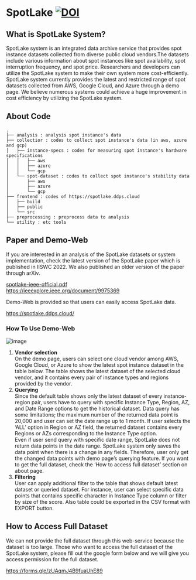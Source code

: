 # SpotLake [![DOI](https://zenodo.org/badge/DOI/10.5281/zenodo.7084392.svg)](https://doi.org/10.5281/zenodo.7084392)

## What is SpotLake System?
SpotLake system is an integrated data archive service that provides spot instance datasets collected from diverse public cloud vendors.The datasets include various information about spot instances like spot availability, spot interruption frequency, and spot price. Researchers and developers can utilize the SpotLake system to make their own system more cost-efficiently. SpotLake system currently provides the latest and restricted range of spot datasets collected from AWS, Google Cloud, and Azure through a demo page. We believe numerous systems could achieve a huge improvement in cost efficiency by utilizing the SpotLake system.

## About Code
```
.
├── analysis : analysis spot instance's data
├── collectior : codes to collect spot instance's data (in aws, azure and gcp)
│   ├── instance-specs : codes for measuring spot instance's hardware specifications
│   │   ├── aws
│   │   ├── azure
│   │   └── gcp
│   └── spot-dataset : codes to collect spot instance's stability data
│       ├── aws
│       ├── azure
│       └── gcp
├── frontend : codes of https://spotlake.ddps.cloud
│   ├── build
│   ├── public
│   └── src
├── preprocessing : preprocess data to analysis
└── utility : etc tools
```
## Paper and Demo-Web
If you are interested in an analysis of the SpotLake datasets or system implementation, check the latest version of the SpotLake paper which is published in IISWC 2022. We also published an older version of the paper through arXiv.

[spotlake-ieee-official.pdf](https://github.com/ddps-lab/spotlake/files/9962402/879800a242.pdf)<br>
https://ieeexplore.ieee.org/document/9975369

Demo-Web is provided so that users can easily access SpotLake data.

https://spotlake.ddps.cloud/

### How To Use Demo-Web

![image](https://user-images.githubusercontent.com/66048830/200404154-54291253-f958-418c-98a7-c3126611d48f.png)

1. **Vendor selection**
<br>On the demo page, users can select one cloud vendor among AWS, Google Cloud, or Azure to show the latest spot instance dataset in the table below. The table shows the latest dataset of the selected cloud vendor, and it contains every pair of instance types and regions provided by the vendor.
2. **Querying**
<br>Since the default table shows only the latest dataset of every instance-region pair, users have to query with specific Instance Type, Region, AZ, and Date Range options to get the historical dataset. Data query has some limitations; the maximum number of the returned data point is 20,000 and user can set the date range up to 1 month. If user selects the ‘ALL’ option in Region or AZ field, the returned dataset contains every Regions or AZs corresponding to the Instance Type option.<br>Even if user send query with specific date range, SpotLake does not return data points in the date range. SpotLake system only saves the data point when there is a change in any fields. Therefore, user only get the changed data points with demo page’s querying feature. If you want to get the full dataset, check the ‘How to access full dataset’ section on about page.
3. **Filtering**
<br>User can apply additional filter to the table that shows default latest dataset or queried dataset. For instance, user can select specific data points that contains specific character in Instance Type column or filter by size of the score. Also table could be exported in the CSV format with EXPORT button.

## How to Access Full Dataset
We can not provide the full dataset through this web-service because the dataset is too large. Those who want to access the full dataset of the SpotLake system, please fill out the google form below and we will give you access permission for the full dataset.

https://forms.gle/zUAqmJ4B9fuaUhE89
